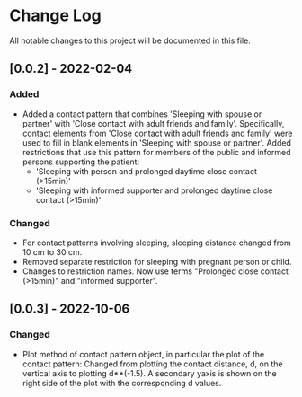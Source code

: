 # Change Log
All notable changes to this project will be documented in this file.

## [0.0.2] - 2022-02-04

### Added
- Added a contact pattern that combines 'Sleeping with spouse or partner' with 'Close contact with adult friends and family'.
Specifically, contact elements from 'Close contact with adult friends and family' were used to fill in blank elements in 'Sleeping with spouse or partner'.
Added restrictions that use this pattern for members of the public and informed persons supporting the patient:
  - 'Sleeping with person and prolonged daytime close contact (>15min)'
  - 'Sleeping with informed supporter and prolonged daytime close contact (>15min)'

### Changed
- For contact patterns involving sleeping, sleeping distance changed from 10 cm to 30 cm.
- Removed separate restriction for sleeping with pregnant person or child.
- Changes to restriction names. Now use terms "Prolonged close contact (>15min)" and "informed supporter".


## [0.0.3] - 2022-10-06

### Changed
- Plot method of contact pattern object, in particular the plot of the contact pattern: Changed from plotting the contact distance, d, on the vertical axis to plotting d**(-1.5). A secondary yaxis is shown on the right side of the plot with the corresponding d values.

